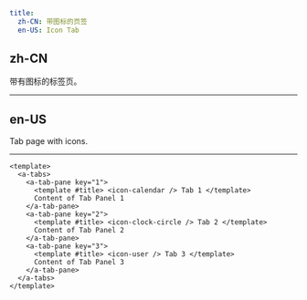 ```yaml
title:
  zh-CN: 带图标的页签
  en-US: Icon Tab
```

## zh-CN

带有图标的标签页。

---

## en-US

Tab page with icons.

---

```vue
<template>
  <a-tabs>
    <a-tab-pane key="1">
      <template #title> <icon-calendar /> Tab 1 </template>
      Content of Tab Panel 1
    </a-tab-pane>
    <a-tab-pane key="2">
      <template #title> <icon-clock-circle /> Tab 2 </template>
      Content of Tab Panel 2
    </a-tab-pane>
    <a-tab-pane key="3">
      <template #title> <icon-user /> Tab 3 </template>
      Content of Tab Panel 3
    </a-tab-pane>
  </a-tabs>
</template>
```
